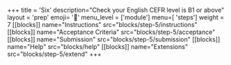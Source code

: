 +++
title = 'Six'
description="Check your English CEFR level is B1 or above"
layout = 'prep'
emoji= '🏴󠁧󠁢󠁥󠁮󠁧󠁿'
menu_level = ['module']
menu=[ 'steps']
weight = 7
[[blocks]]
name="Instructions"
src="blocks/step-5/instructions"
[[blocks]]
name="Acceptance Criteria"
src="blocks/step-5/acceptance"
[[blocks]]
name="Submission"
src="blocks/step-5/submission"
[[blocks]]
name="Help"
src="blocks/help"
[[blocks]]
name="Extensions"
src="blocks/step-5/extend"
+++
